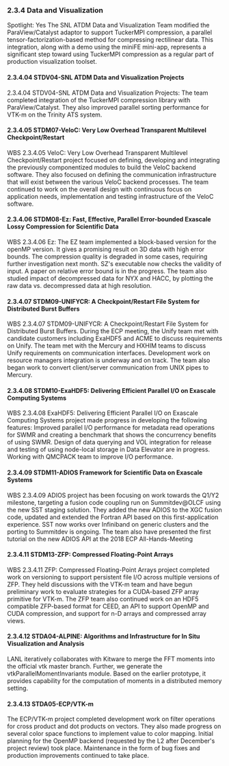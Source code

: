 ### 2.3.4 Data and Visualization

Spotlight: Yes
The SNL ATDM Data and Visualization Team modified the ParaView/Catalyst adaptor to support TuckerMPI compression, a parallel tensor-factorization-based method for compressing rectilinear data.  This integration, along with a demo using the miniFE mini-app, represents a significant step toward using TuckerMPI compression as a regular part of production visualization toolset. 

#### 2.3.4.04 STDV04-SNL ATDM Data and Visualization Projects
2.3.4.04 STDV04-SNL ATDM Data and Visualization Projects: The team completed integration of the TuckerMPI compression library with ParaView/Catalyst.  They also improved parallel sorting performance for VTK-m on the Trinity ATS system. 

#### 2.3.4.05 STDM07-VeloC: Very Low Overhead Transparent Multilevel Checkpoint/Restart
WBS 2.3.4.05 VeloC: Very Low Overhead Transparent Multilevel
Checkpoint/Restart project focused on defining, developing and
integrating the previously componentized modules to build the VeloC
backend software. They also focused on defining the communication
infrastructure that will exist between the various VeloC backend
processes. The team continued to work on the overall design with
continuous focus on application needs, implementation and testing
infrastructure of the VeloC software.

#### 2.3.4.06 STDM08-Ez: Fast, Effective, Parallel Error-bounded Exascale Lossy Compression for Scientific Data
WBS 2.3.4.06 Ez: The EZ team implemented a block-based version for the openMP version. It gives a promising result on 3D data with high error bounds. The compression quality is degraded in some cases, requiring further investigation next month. SZ's executable now checks the validity of input. A paper on relative error bound is in the progress. The team also studied impact of decompressed data for NYX and HACC, by plotting the raw data vs. decompressed data at high resolution.

#### 2.3.4.07 STDM09-UNIFYCR: A Checkpoint/Restart File System for Distributed Burst Buffers
WBS 2.3.4.07 STDM09-UNIFYCR: A Checkpoint/Restart File System for Distributed Burst Buffers.  During the ECP meeting, the Unify team met with candidate customers including ExaHDF5 and ACME to discuss requirements on Unify.  The team met with the Mercury and HXHIM teams to discuss Unify requirements on communication interfaces.  Development work on resource managers integration is underway and on track.  The team also began work to convert client/server communication from UNIX pipes to Mercury.

#### 2.3.4.08 STDM10-ExaHDF5: Delivering Efficient Parallel I/O on Exascale Computing Systems
WBS 2.3.4.08 ExaHDF5: Delivering Efficient Parallel I/O on Exascale Computing Systems project made progress in developing the following features: 
Improved parallel I/O performance for metadata read operations for SWMR and creating a benchmark that shows the concurrency benefits of using SWMR. Design of data querying and VOL integration for release and testing of using node-local storage in Data Elevator are in progress. Working with QMCPACK team to improve I/O performance. 

#### 2.3.4.09 STDM11-ADIOS Framework for Scientific Data on Exascale Systems
WBS 2.3.4.09 ADIOS project has been focusing on work towards the Q1/Y2 milestone, targeting a fusion code coupling run on Summitdev@OLCF using the new SST staging solution. They added the new ADIOS to the XGC fusion code, updated and extended the Fortran API based on this first-application experience. SST now works over Infiniband on generic clusters and the porting to Summitdev is ongoing. The team also have presented the first tutorial on the new ADIOS API at the 2018 ECP All-Hands-Meeting

#### 2.3.4.11 STDM13-ZFP: Compressed Floating-Point Arrays
WBS 2.3.4.11 ZFP: Compressed Floating-Point Arrays project completed work on versioning to support persistent file I/O across multiple versions of ZFP.  They held discussions with the VTK-m team and have begun preliminary work to evaluate strategies for a CUDA-based ZFP array primitive for VTK-m.  The ZFP team also continued work on an HDF5 compatible ZFP-based format for CEED, an API to support OpenMP and CUDA compression, and support for n-D arrays and compressed array views.

#### 2.3.4.12 STDA04-ALPINE: Algorithms and Infrastructure for In Situ Visualization and Analysis
LANL iteratively collaborates with Kitware to merge the FFT moments into the official vtk master branch. Further, we generate the vtkParallelMomentInvariants module. Based on the earlier prototype, it provides capability for the computation of moments in a distributed memory setting.

#### 2.3.4.13 STDA05-ECP/VTK-m
The ECP/VTK-m project completed development work on filter operations for cross product and dot products on vectors. They also made progress on several color space functions to implement value to color mapping. Initial planning for the OpenMP backend (requested by the L2 after December's project review) took place. Maintenance in the form of bug fixes and production improvements continued to take place.

